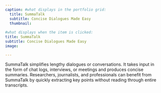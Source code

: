 ```yaml
---
caption: #what displays in the portfolio grid:
  title: SummaTalk
  subtitle: Concise Dialogues Made Easy
  thumbnail: 
  
#what displays when the item is clicked:
title: SummaTalk
subtitle: Concise Dialogues Made Easy
image: 

---
```


SummaTalk simplifies lengthy dialogues or conversations. It takes input in the form of chat logs, interviews, or meetings and produces concise summaries. Researchers, journalists, and professionals can benefit from SummaTalk by quickly extracting key points without reading through entire transcripts.
